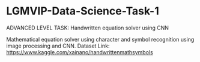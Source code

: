 # LGMVIP-Data-Science-Task-1
ADVANCED LEVEL TASK: 
Handwritten equation solver using CNN

Mathematical equation solver using character and symbol recognition using image processing and CNN.
Dataset Link: https://www.kaggle.com/xainano/handwrittenmathsymbols
